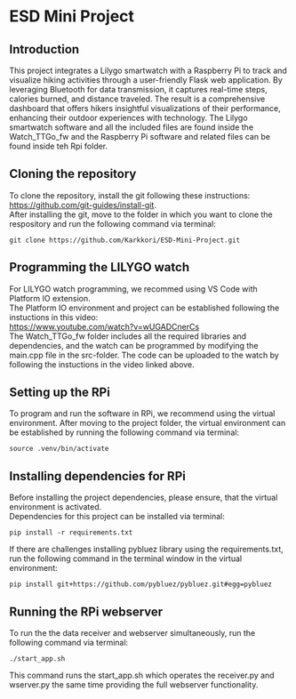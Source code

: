 # ESD Mini Project

## Introduction
This project integrates a Lilygo smartwatch with a Raspberry Pi to track and visualize hiking activities through a user-friendly Flask web application. By leveraging Bluetooth for data transmission, it captures real-time steps, calories burned, and distance traveled. The result is a comprehensive dashboard that offers hikers insightful visualizations of their performance, enhancing their outdoor experiences with technology. The Lilygo smartwatch software and all the included files are found inside the Watch_TTGo_fw and the Raspberry Pi software and related files can be found inside teh Rpi folder.

## Cloning the repository

To clone the repository, install the git following these instructions: https://github.com/git-guides/install-git. \
After installing the git, move to the folder in which you want to clone the respository and run the following command via terminal:
```
git clone https://github.com/Karkkori/ESD-Mini-Project.git
```
## Programming the LILYGO watch

For LILYGO watch programming, we recommed using VS Code with Platform IO extension. \
The Platform IO environment and project can be established following the instuctions in this video:\
https://www.youtube.com/watch?v=wUGADCnerCs \
The Watch_TTGo_fw folder includes all the required libraries and dependencies, and the watch can be programmed by modifying the main.cpp file in the src-folder.
The code can be uploaded to the watch by following the instuctions in the video linked above.

## Setting up the RPi 
To program and run the software in RPi, we recommend using the virtual environment.
After moving to the project folder, the virtual environment can be established by running the following command via terminal:
```
source .venv/bin/activate

```
## Installing dependencies for RPi
Before installing the project dependencies, please ensure, that the virtual environment is activated.\
Dependencies for this project can be installed via terminal:
```
pip install -r requirements.txt
```
If there are challenges installing pybluez library using the requirements.txt, run the following command in the terminal window in the virtual environment:
```
pip install git+https://github.com/pybluez/pybluez.git#egg=pybluez
```

## Running the RPi webserver
To run the the data receiver and webserver simultaneously, run the following command via terminal:
```
./start_app.sh
```
This command runs the start_app.sh which operates the receiver.py and wserver.py the same time providing the full webserver functionality.

